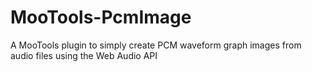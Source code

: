 MooTools-PcmImage
=================

A MooTools plugin to simply create PCM waveform graph images from audio files using the Web Audio API